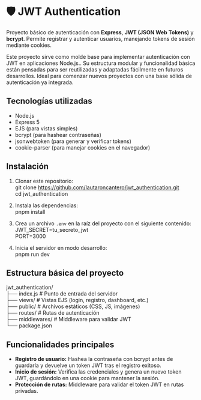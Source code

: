 
# 🛡️ JWT Authentication  
Proyecto básico de autenticación con **Express**, **JWT (JSON Web Tokens)** y **bcrypt**. Permite registrar y autenticar usuarios, manejando tokens de sesión mediante cookies.  

Este proyecto sirve como molde base para implementar autenticación con JWT en aplicaciones Node.js.. Su estructura modular y funcionalidad básica están pensadas para ser reutilizadas y adaptadas fácilmente en futuros desarrollos. Ideal para comenzar nuevos proyectos con una base sólida de autenticación ya integrada.

## Tecnologías utilizadas  
- Node.js  
- Express 5  
- EJS (para vistas simples)  
- bcrypt (para hashear contraseñas)  
- jsonwebtoken (para generar y verificar tokens)  
- cookie-parser (para manejar cookies en el navegador)  

## Instalación  
1. Clonar este repositorio:  
   git clone https://github.com/lautaroncantero/jwt_authentication.git  
   cd jwt_authentication  

2. Instala las dependencias:  
   pnpm install  

3. Crea un archivo `.env` en la raíz del proyecto con el siguiente contenido:  
   JWT_SECRET=tu_secreto_jwt  
   PORT=3000  

4. Inicia el servidor en modo desarrollo:  
   pnpm run dev  

## Estructura básica del proyecto  
jwt_authentication/  
├── index.js            # Punto de entrada del servidor  
├── views/              # Vistas EJS (login, registro, dashboard, etc.)  
├── public/             # Archivos estáticos (CSS, JS, imágenes)  
├── routes/             # Rutas de autenticación  
├── middlewares/        # Middleware para validar JWT  
└── package.json  

## Funcionalidades principales  
- **Registro de usuario:** Hashea la contraseña con bcrypt antes de guardarla y devuelve un token JWT tras el registro exitoso.  
- **Inicio de sesión:** Verifica las credenciales y genera un nuevo token JWT, guardándolo en una cookie para mantener la sesión.  
- **Protección de rutas:** Middleware para validar el token JWT en rutas privadas.  